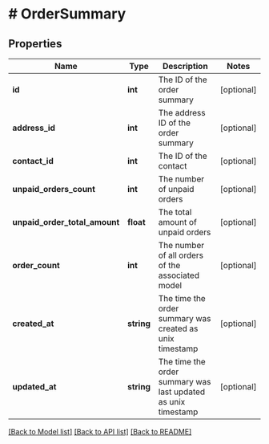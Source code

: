 # # OrderSummary

## Properties

Name | Type | Description | Notes
------------ | ------------- | ------------- | -------------
**id** | **int** | The ID of the order summary | [optional]
**address_id** | **int** | The address ID of the order summary | [optional]
**contact_id** | **int** | The ID of the contact | [optional]
**unpaid_orders_count** | **int** | The number of unpaid orders | [optional]
**unpaid_order_total_amount** | **float** | The total amount of unpaid orders | [optional]
**order_count** | **int** | The number of all orders of the associated model | [optional]
**created_at** | **string** | The time the order summary was created as unix timestamp | [optional]
**updated_at** | **string** | The time the order summary was last updated as unix timestamp | [optional]

[[Back to Model list]](../../README.md#models) [[Back to API list]](../../README.md#endpoints) [[Back to README]](../../README.md)

